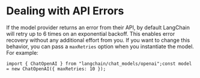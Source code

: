 Dealing with API Errors
=======================

If the model provider returns an error from their API, by default LangChain will retry up to 6 times on an exponential backoff. This enables error recovery without any additional effort from you. If you want to change this behavior, you can pass a `maxRetries` option when you instantiate the model. For example:

    import { ChatOpenAI } from "langchain/chat_models/openai";const model = new ChatOpenAI({ maxRetries: 10 });